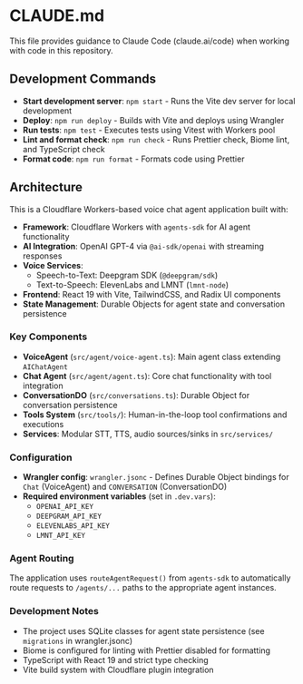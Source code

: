 # CLAUDE.md

This file provides guidance to Claude Code (claude.ai/code) when working with code in this repository.

## Development Commands

- **Start development server**: `npm start` - Runs the Vite dev server for local development
- **Deploy**: `npm run deploy` - Builds with Vite and deploys using Wrangler
- **Run tests**: `npm test` - Executes tests using Vitest with Workers pool
- **Lint and format check**: `npm run check` - Runs Prettier check, Biome lint, and TypeScript check
- **Format code**: `npm run format` - Formats code using Prettier

## Architecture

This is a Cloudflare Workers-based voice chat agent application built with:

- **Framework**: Cloudflare Workers with `agents-sdk` for AI agent functionality
- **AI Integration**: OpenAI GPT-4 via `@ai-sdk/openai` with streaming responses
- **Voice Services**: 
  - Speech-to-Text: Deepgram SDK (`@deepgram/sdk`)
  - Text-to-Speech: ElevenLabs and LMNT (`lmnt-node`)
- **Frontend**: React 19 with Vite, TailwindCSS, and Radix UI components
- **State Management**: Durable Objects for agent state and conversation persistence

### Key Components

- **VoiceAgent** (`src/agent/voice-agent.ts`): Main agent class extending `AIChatAgent`
- **Chat Agent** (`src/agent/agent.ts`): Core chat functionality with tool integration
- **ConversationDO** (`src/conversations.ts`): Durable Object for conversation persistence
- **Tools System** (`src/tools/`): Human-in-the-loop tool confirmations and executions
- **Services**: Modular STT, TTS, audio sources/sinks in `src/services/`

### Configuration

- **Wrangler config**: `wrangler.jsonc` - Defines Durable Object bindings for `Chat` (VoiceAgent) and `CONVERSATION` (ConversationDO)
- **Required environment variables** (set in `.dev.vars`):
  - `OPENAI_API_KEY`
  - `DEEPGRAM_API_KEY` 
  - `ELEVENLABS_API_KEY`
  - `LMNT_API_KEY`

### Agent Routing

The application uses `routeAgentRequest()` from `agents-sdk` to automatically route requests to `/agents/...` paths to the appropriate agent instances.

### Development Notes

- The project uses SQLite classes for agent state persistence (see `migrations` in wrangler.jsonc)
- Biome is configured for linting with Prettier disabled for formatting
- TypeScript with React 19 and strict type checking
- Vite build system with Cloudflare plugin integration